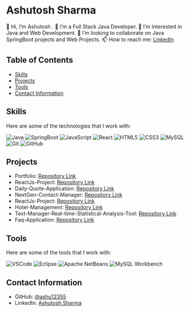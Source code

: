 # Ashutosh Sharma

👋 Hi, I’m Ashutosh .
🌱 I’m a Full Stack Java Developer.
👀 I’m interested in Java and Web Development.
💞️ I’m looking to collaborate on Java SpringBoot projects and Web Projects.
📫 How to reach me: [LinkedIn](https://www.linkedin.com/in/ashutosh-sharma-2b3635125)

## Table of Contents
- [Skills](#skills)
- [Projects](#projects)
- [Tools](#tools)
- [Contact Information](#contact-information)

## Skills

Here are some of the technologies that I work with:

![Java](https://img.shields.io/badge/-Java-black?style=flat-square&logo=java)
![SpringBoot](https://img.shields.io/badge/-SpringBoot-black?style=flat-square&logo=springboot)
![JavaScript](https://img.shields.io/badge/-JavaScript-black?style=flat-square&logo=javascript)
![React](https://img.shields.io/badge/-React-black?style=flat-square&logo=react)
![HTML5](https://img.shields.io/badge/-HTML5-black?style=flat-square&logo=html5)
![CSS3](https://img.shields.io/badge/-CSS3-black?style=flat-square&logo=css3)
![MySQL](https://img.shields.io/badge/-MySQL-black?style=flat-square&logo=mysql)
![Git](https://img.shields.io/badge/-Git-black?style=flat-square&logo=git)
![GitHub](https://img.shields.io/badge/-GitHub-black?style=flat-square&logo=github)

## Projects
- Portfolio: [Repository Link](https://github.com/ashu12355/Portfolio)
- ReactJs-Project: [Repository Link](https://github.com/ashu12355/ReactJs-Project-)
- Daily-Quote-Application: [Repository Link](https://github.com/ashu12355/Daily-Quote-Application)
- NextGen-Contact-Manager: [Repository Link](https://github.com/ashu12355/NextGen-Contact-Manager)
- ReactJs-Project: [Repository Link](https://github.com/ashu12355/ReactJs-Project)
- Hotel-Management: [Repository Link](https://github.com/ashu12355/Hotel-Management)
- Text-Manager-Real-time-Statistical-Analysis-Tool: [Repository Link](https://github.com/ashu12355/Text-Manager-Real-time-Statistical-Analysis-Tool)
- Faq-Application: [Repository Link](https://github.com/ashu12355/Faq-Application)

## Tools
Here are some of the tools that I work with:

![VSCode](https://img.shields.io/badge/-VSCode-black?style=flat-square&logo=visual-studio-code)
![Eclipse](https://img.shields.io/badge/-Eclipse-black?style=flat-square&logo=eclipse-ide)
![Apache NetBeans](https://img.shields.io/badge/-Apache%20NetBeans-black?style=flat-square&logo=apache-netbeans-ide)
![MySQL Workbench](https://img.shields.io/badge/-MySQL%20Workbench-black?style=flat-square&logo=mysql)

## Contact Information
- GitHub: [@ashu12355](https://github.com/ashu12355)
- LinkedIn: [Ashutosh Sharma](https://www.linkedin.com/in/ashutosh-sharma-2b3635125)
